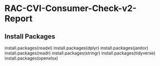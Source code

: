 # RAC-CVI-Consumer-Check-v2-Report

## Install Packages

install.packages(readxl)
install.packages(dplyr)
install.packages(janitor)
install.packages(readr)
install.packages(stringr)
install.packages(tidyverse)
install.packages(openxlsx)

